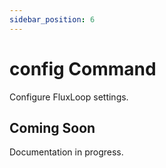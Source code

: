 ```yaml
---
sidebar_position: 6
---
```


# config Command

Configure FluxLoop settings.

## Coming Soon

Documentation in progress.
